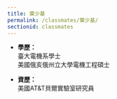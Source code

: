```yaml
---
title: 葉少基
permalink: /classmates/葉少基/
sectionid: classmates
---
```


- **學歷：**<br />
  臺大電機系學士<br />
  美國俄亥俄州立大學電機工程碩士

- **資歷：**<br />
  美國AT&T貝爾實驗室研究員

